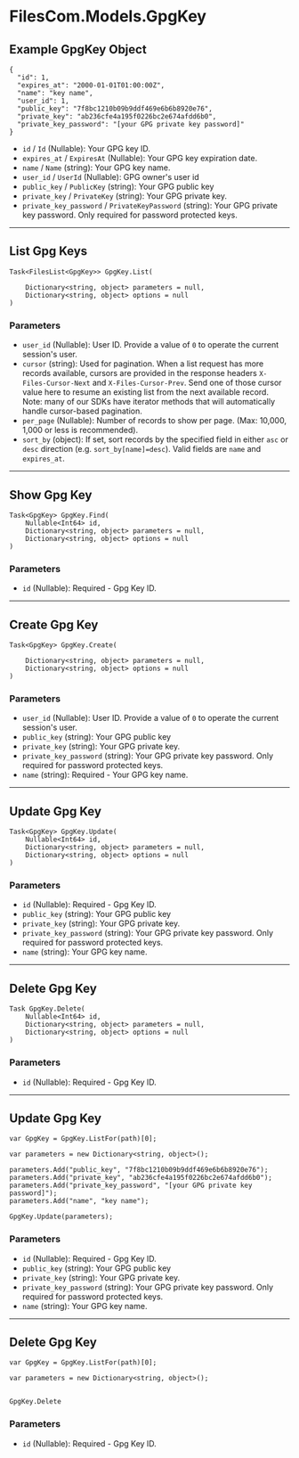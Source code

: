 # FilesCom.Models.GpgKey

## Example GpgKey Object

```
{
  "id": 1,
  "expires_at": "2000-01-01T01:00:00Z",
  "name": "key name",
  "user_id": 1,
  "public_key": "7f8bc1210b09b9ddf469e6b6b8920e76",
  "private_key": "ab236cfe4a195f0226bc2e674afdd6b0",
  "private_key_password": "[your GPG private key password]"
}
```

* `id` / `Id`  (Nullable<Int64>): Your GPG key ID.
* `expires_at` / `ExpiresAt`  (Nullable<DateTime>): Your GPG key expiration date.
* `name` / `Name`  (string): Your GPG key name.
* `user_id` / `UserId`  (Nullable<Int64>): GPG owner's user id
* `public_key` / `PublicKey`  (string): Your GPG public key
* `private_key` / `PrivateKey`  (string): Your GPG private key.
* `private_key_password` / `PrivateKeyPassword`  (string): Your GPG private key password. Only required for password protected keys.


---

## List Gpg Keys

```
Task<FilesList<GpgKey>> GpgKey.List(
    
    Dictionary<string, object> parameters = null,
    Dictionary<string, object> options = null
)
```

### Parameters

* `user_id` (Nullable<Int64>): User ID.  Provide a value of `0` to operate the current session's user.
* `cursor` (string): Used for pagination.  When a list request has more records available, cursors are provided in the response headers `X-Files-Cursor-Next` and `X-Files-Cursor-Prev`.  Send one of those cursor value here to resume an existing list from the next available record.  Note: many of our SDKs have iterator methods that will automatically handle cursor-based pagination.
* `per_page` (Nullable<Int64>): Number of records to show per page.  (Max: 10,000, 1,000 or less is recommended).
* `sort_by` (object): If set, sort records by the specified field in either `asc` or `desc` direction (e.g. `sort_by[name]=desc`). Valid fields are `name` and `expires_at`.


---

## Show Gpg Key

```
Task<GpgKey> GpgKey.Find(
    Nullable<Int64> id, 
    Dictionary<string, object> parameters = null,
    Dictionary<string, object> options = null
)
```

### Parameters

* `id` (Nullable<Int64>): Required - Gpg Key ID.


---

## Create Gpg Key

```
Task<GpgKey> GpgKey.Create(
    
    Dictionary<string, object> parameters = null,
    Dictionary<string, object> options = null
)
```

### Parameters

* `user_id` (Nullable<Int64>): User ID.  Provide a value of `0` to operate the current session's user.
* `public_key` (string): Your GPG public key
* `private_key` (string): Your GPG private key.
* `private_key_password` (string): Your GPG private key password. Only required for password protected keys.
* `name` (string): Required - Your GPG key name.


---

## Update Gpg Key

```
Task<GpgKey> GpgKey.Update(
    Nullable<Int64> id, 
    Dictionary<string, object> parameters = null,
    Dictionary<string, object> options = null
)
```

### Parameters

* `id` (Nullable<Int64>): Required - Gpg Key ID.
* `public_key` (string): Your GPG public key
* `private_key` (string): Your GPG private key.
* `private_key_password` (string): Your GPG private key password. Only required for password protected keys.
* `name` (string): Your GPG key name.


---

## Delete Gpg Key

```
Task GpgKey.Delete(
    Nullable<Int64> id, 
    Dictionary<string, object> parameters = null,
    Dictionary<string, object> options = null
)
```

### Parameters

* `id` (Nullable<Int64>): Required - Gpg Key ID.


---

## Update Gpg Key

```
var GpgKey = GpgKey.ListFor(path)[0];

var parameters = new Dictionary<string, object>();

parameters.Add("public_key", "7f8bc1210b09b9ddf469e6b6b8920e76");
parameters.Add("private_key", "ab236cfe4a195f0226bc2e674afdd6b0");
parameters.Add("private_key_password", "[your GPG private key password]");
parameters.Add("name", "key name");

GpgKey.Update(parameters);
```

### Parameters

* `id` (Nullable<Int64>): Required - Gpg Key ID.
* `public_key` (string): Your GPG public key
* `private_key` (string): Your GPG private key.
* `private_key_password` (string): Your GPG private key password. Only required for password protected keys.
* `name` (string): Your GPG key name.


---

## Delete Gpg Key

```
var GpgKey = GpgKey.ListFor(path)[0];

var parameters = new Dictionary<string, object>();


GpgKey.Delete
```

### Parameters

* `id` (Nullable<Int64>): Required - Gpg Key ID.

